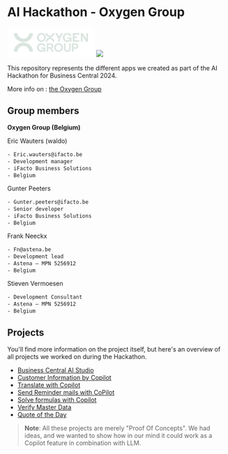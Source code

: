 # AI Hackathon - Oxygen Group

<img width=200 src="./ReadMe.assets/Oxygen.svg"> <img width=200 src="./ReadMe.assets/40C95EDB-C7C4-4F19-81B1-2744FEDE1530.GIF">

This repository represents the different apps we created as part of the AI Hackathon for Business Central 2024.

More info on : [the Oxygen Group](https://www.oxygengroup.be/en)

## Group members

**Oxygen Group (Belgium)**

Eric Wauters (waldo)

    - Eric.wauters@ifacto.be
    - Development manager
    - iFacto Business Solutions
    - Belgium

Gunter Peeters

    - Gunter.peeters@ifacto.be
    - Senior developer
    - iFacto Business Solutions
    - Belgium

Frank Neeckx

    - Fn@astena.be
    - Development lead
    - Astena – MPN 5256912
    - Belgium

Stieven Vermoesen

    - Development Consultant
    - Astena – MPN 5256912
    - Belgium

## Projects
You'll find more information on the project itself, but here's an overview of all projects we worked on during the Hackathon.

- [Business Central AI Studio](./BCAIStudio/readme.md)
- [Customer Information by Copilot](CustomerCopilot/Readme.md) 
- [Translate with Copilot](TranslationCopilot/Readme.md) 
- [Send Reminder mails with CoPilot](CoPilotReminder/readme.md) 
- [Solve formulas with Copilot](CoPilotFormulas/readme.md) 
- [Verify Master Data](VerifyMasterData/readme.md) 
- [Quote of the Day](QuoteOfTheDay\readme.md) 

> **Note**: 
All these projects are merely "Proof Of Concepts".  We had ideas, and we wanted to show how in our mind it could work as a Copilot feature in combination with LLM.
